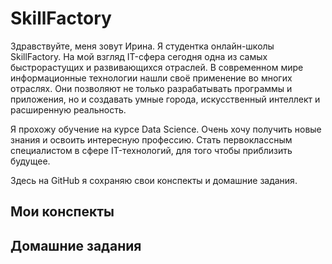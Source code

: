 # SkillFactory
Здравствуйте, меня зовут Ирина. Я студентка онлайн-школы SkillFactory. На мой взгляд IT-сфера сегодня одна из самых быстрорастущих и развивающихся отраслей. В современном мире информационные технологии нашли своё применение во многих отраслях. Они позволяют не только разрабатывать программы и приложения, но и создавать умные города, искусственный интеллект и расширенную реальность.

Я прохожу обучение на курсе Data Science. Очень хочу получить новые знания и освоить интересную профессию. Стать первоклассным специалистом в сфере IT-технологий, для того чтобы приблизить будущее.

Здесь на GitHub я сохраняю свои конспекты и  домашние задания.

## Мои конспекты

## Домашние задания